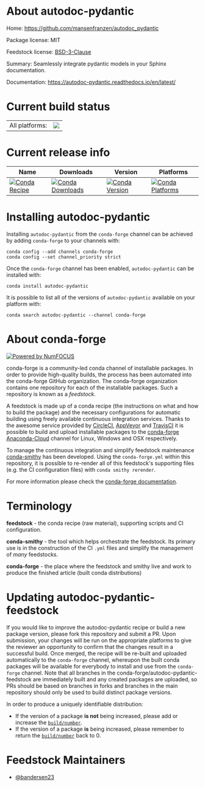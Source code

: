 About autodoc-pydantic
======================

Home: https://github.com/mansenfranzen/autodoc_pydantic

Package license: MIT

Feedstock license: [BSD-3-Clause](https://github.com/conda-forge/autodoc-pydantic-feedstock/blob/master/LICENSE.txt)

Summary: Seamlessly integrate pydantic models in your Sphinx documentation.

Documentation: https://autodoc-pydantic.readthedocs.io/en/latest/

Current build status
====================


<table><tr><td>All platforms:</td>
    <td>
      <a href="https://dev.azure.com/conda-forge/feedstock-builds/_build/latest?definitionId=13983&branchName=master">
        <img src="https://dev.azure.com/conda-forge/feedstock-builds/_apis/build/status/autodoc-pydantic-feedstock?branchName=master">
      </a>
    </td>
  </tr>
</table>

Current release info
====================

| Name | Downloads | Version | Platforms |
| --- | --- | --- | --- |
| [![Conda Recipe](https://img.shields.io/badge/recipe-autodoc--pydantic-green.svg)](https://anaconda.org/conda-forge/autodoc-pydantic) | [![Conda Downloads](https://img.shields.io/conda/dn/conda-forge/autodoc-pydantic.svg)](https://anaconda.org/conda-forge/autodoc-pydantic) | [![Conda Version](https://img.shields.io/conda/vn/conda-forge/autodoc-pydantic.svg)](https://anaconda.org/conda-forge/autodoc-pydantic) | [![Conda Platforms](https://img.shields.io/conda/pn/conda-forge/autodoc-pydantic.svg)](https://anaconda.org/conda-forge/autodoc-pydantic) |

Installing autodoc-pydantic
===========================

Installing `autodoc-pydantic` from the `conda-forge` channel can be achieved by adding `conda-forge` to your channels with:

```
conda config --add channels conda-forge
conda config --set channel_priority strict
```

Once the `conda-forge` channel has been enabled, `autodoc-pydantic` can be installed with:

```
conda install autodoc-pydantic
```

It is possible to list all of the versions of `autodoc-pydantic` available on your platform with:

```
conda search autodoc-pydantic --channel conda-forge
```


About conda-forge
=================

[![Powered by
NumFOCUS](https://img.shields.io/badge/powered%20by-NumFOCUS-orange.svg?style=flat&colorA=E1523D&colorB=007D8A)](https://numfocus.org)

conda-forge is a community-led conda channel of installable packages.
In order to provide high-quality builds, the process has been automated into the
conda-forge GitHub organization. The conda-forge organization contains one repository
for each of the installable packages. Such a repository is known as a *feedstock*.

A feedstock is made up of a conda recipe (the instructions on what and how to build
the package) and the necessary configurations for automatic building using freely
available continuous integration services. Thanks to the awesome service provided by
[CircleCI](https://circleci.com/), [AppVeyor](https://www.appveyor.com/)
and [TravisCI](https://travis-ci.com/) it is possible to build and upload installable
packages to the [conda-forge](https://anaconda.org/conda-forge)
[Anaconda-Cloud](https://anaconda.org/) channel for Linux, Windows and OSX respectively.

To manage the continuous integration and simplify feedstock maintenance
[conda-smithy](https://github.com/conda-forge/conda-smithy) has been developed.
Using the ``conda-forge.yml`` within this repository, it is possible to re-render all of
this feedstock's supporting files (e.g. the CI configuration files) with ``conda smithy rerender``.

For more information please check the [conda-forge documentation](https://conda-forge.org/docs/).

Terminology
===========

**feedstock** - the conda recipe (raw material), supporting scripts and CI configuration.

**conda-smithy** - the tool which helps orchestrate the feedstock.
                   Its primary use is in the construction of the CI ``.yml`` files
                   and simplify the management of *many* feedstocks.

**conda-forge** - the place where the feedstock and smithy live and work to
                  produce the finished article (built conda distributions)


Updating autodoc-pydantic-feedstock
===================================

If you would like to improve the autodoc-pydantic recipe or build a new
package version, please fork this repository and submit a PR. Upon submission,
your changes will be run on the appropriate platforms to give the reviewer an
opportunity to confirm that the changes result in a successful build. Once
merged, the recipe will be re-built and uploaded automatically to the
`conda-forge` channel, whereupon the built conda packages will be available for
everybody to install and use from the `conda-forge` channel.
Note that all branches in the conda-forge/autodoc-pydantic-feedstock are
immediately built and any created packages are uploaded, so PRs should be based
on branches in forks and branches in the main repository should only be used to
build distinct package versions.

In order to produce a uniquely identifiable distribution:
 * If the version of a package **is not** being increased, please add or increase
   the [``build/number``](https://docs.conda.io/projects/conda-build/en/latest/resources/define-metadata.html#build-number-and-string).
 * If the version of a package **is** being increased, please remember to return
   the [``build/number``](https://docs.conda.io/projects/conda-build/en/latest/resources/define-metadata.html#build-number-and-string)
   back to 0.

Feedstock Maintainers
=====================

* [@bandersen23](https://github.com/bandersen23/)

